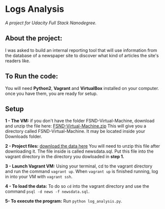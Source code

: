 # Logs Analysis
_A project for Udacity Full Stack Nanodegree._

## About the project:
I was asked to build an internal reporting tool that will use information from the database of a newspaper site to discover what kind of articles the site's readers like. 

## To Run the code:
You will need **Python2**, **Vagrant** and **VirtualBox** installed on your computer. once you have them, you are ready for setup.

## Setup
**1 - The VM:** 
if you don't have the folder FSND-Virtual-Machine, download and unzip the file here: 
[FSND-Virtual-Machine.zip](https://s3.amazonaws.com/video.udacity-data.com/topher/2018/April/5acfbfa3_fsnd-virtual-machine/fsnd-virtual-machine.zip)
This will give you a directory called FSND-Virtual-Machine. It may be located inside your Downloads folder.

**2 - Project files:**
[download the data here](https://d17h27t6h515a5.cloudfront.net/topher/2016/August/57b5f748_newsdata/newsdata.zip)
You will need to unzip this file after downloading it. The file inside is called newsdata.sql. Put this file into the vagrant directory in the directory you dowloaded in **step 1.**

**3 - Launch Vagrant VM:** 
Using your terminal, cd to the vagrant directory and run the command `vagrant up`. When `vagrant up` is finished running, log in into your VM with `vagrant ssh`.

**4 - To load the data:** 
To do so `cd` into the vagrant directory and use the command `psql -d news -f newsdata.sql`.

**5- To execute the program:** 
Run `python log_analysis.py`.
